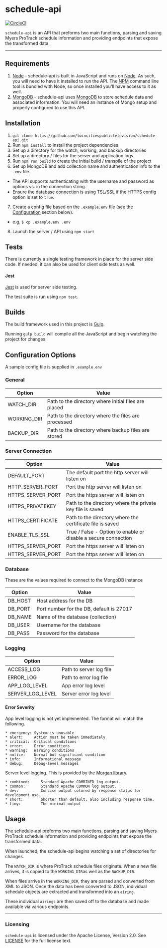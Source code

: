 # schedule-api
[![CircleCI](https://circleci.com/gh/twincitiespublictelevision/schedule-api.svg?style=svg)](https://circleci.com/gh/twincitiespublictelevision/schedule-api)

`schedule-api` is an API that preforms two main functions, parsing and saving Myers ProTrack schedule information and providing endpoints that expose the transformed data.

---

## Requirements

1. [Node](https://nodejs.org/) - schedule-api is built in JavaScript and runs on [Node](https://nodejs.org/en/). As such, you will need to have it installed to run the API.  The [NPM](https://www.npmjs.com) command line tool is bundled with Node, so once installed you'll have access to it as well.
2. [MongoDB](https://www.mongodb.com/) - schedule-api uses [MongoDB](https://www.mongodb.com/) to store schedule data and associated information.  You will need an instance of Mongo setup and properly configured to use this API.

## Installation

1. `git clone https://github.com/twincitiespublictelevision/schedule-api.git`
2. Run `npm install` to install the project dependencies
3. Set up a directory for the watch, working, and backup directories
4. Set up a directory / files for the server and application logs
5. Run `npm run build` to create the initial build / transpile of the project
6. Set up MongoDB and add collection name and authentication info to the `.env` file.
 * The API supports authenticating with the username and password as options vs. in the connection string.
 * Ensure the database connection is using TSL/SSL if the HTTPS config option is set to `true`.
7. Create a config file based on the `.example.env` file (see the [Configuration](#configuration-options) section below).
 * e.g. `$ cp .example.env .env`
8. Launch the server / API using `npm start`

## Tests

There is currently a single testing framework in place for the server side code.  If needed, it can also be used for client side tests as well.

#### Jest

[Jest](https://facebook.github.io/jest/) is used for server side testing.

The test suite is run using `npm test`.

## Builds

The build framework used in this project is [Gulp](http://gulpjs.com).

Running `gulp build` will compile all the JavaScript and begin watching the project for changes.


## Configuration Options

A sample config file is supplied in `.example.env`

### General

| Option             | Value                                                |
| ------------------ | ---------------------------------------------        |
| WATCH_DIR          | Path to the directory where initial files are placed |
| WORKING_DIR        | Path to the directory where the files are processed  |
| BACKUP_DIR         | Path to the directory where backup files are stored  |

### Server Connection

| Option             | Value                                                |
| ------------------ | ---------------------------------------------        |
| DEFAULT_PORT       | The default port the http server will listen on      |
| HTTP\_SERVER_PORT   | Port the http server will listen on                  |
| HTTPS\_SERVER_PORT  | Port the https server will listen on                 |
| HTTPS_PRIVATEKEY    | Path to the directory where the private key file is saved |
| HTTPS_CERTIFICATE   | Path to the directory where the certificate file is saved |
| ENABLE\_TLS_SSL     | True / False - Option to enable or disable a secure connection     |
| HTTPS\_SERVER_PORT  | Port the https server will listen on                 |
| HTTPS\_SERVER_PORT  | Port the https server will listen on                 |

### Database

These are the values required to connect to the MongoDB instance

| Option      | Value                                    |
| --------    | --------                                 |
| DB_HOST     | Host address for the DB                  |
| DB_PORT     | Port number for the DB, default is 27017 |
| DB_NAME     | Name of the database (collection)        |
| DB_USER     | Username for the database                |
| DB_PASS     | Password for the database                |

### Logging

| Option     | Value                   |
| --------   | ----------------        |
| ACCESS_LOG | Path to server log file |
| ERROR_LOG  | Path to error log file  |
| APP\_LOG\_LEVEL     | App error log level  |
| SERVER\_LOG\_LEVEL  | Server error log level  |

#### Error Severity

App level logging is not yet implemented.  The format will match the following.
```
* emergency: System is unusable
* alert:     Action must be taken immediately
* critical:  Critical conditions
* error:     Error conditions
* warning:   Warning conditions
* notice:    Normal but significant condition
* info:      Informational message
* debug:     Debug-level messages
```

Server level logging.  This is provided by the [Morgan library](https://github.com/expressjs/morgan).

```
* combined:		Standard Apache COMBINED log output.
* common: 		Standard Apache COMMON log output.
* dev:			Concise output colored by response status for development use.
* short:		Shorter than default, also including response time.
* tiny:			The minimal output
```

## Usage

The schedule-api preforms two main functions, parsing and saving Myers ProTrack schedule information and providing endpoints that expose the transformed data.

When launched, the schedule-api begins watching a set of directories for changes.

The `WATCH_DIR` is where ProTrack schedule files originate.  When a new file arrives, it is copied to the `WORKING_DIR`as well as the `BACKUP_DIR`.

When files arrive in the `WORKING_DIR`, they are parsed and converted from XML to JSON.  Once the data has been converted to JSON, individual schedule objects are extracted and transformed into an `airing`.

These individual `airings` are then saved off to the database and made available via various endpoints.

---

### Licensing

`schedule-api` is licensed under the Apache License, Version 2.0. See [LICENSE](LICENSE.md) for the full license text.
